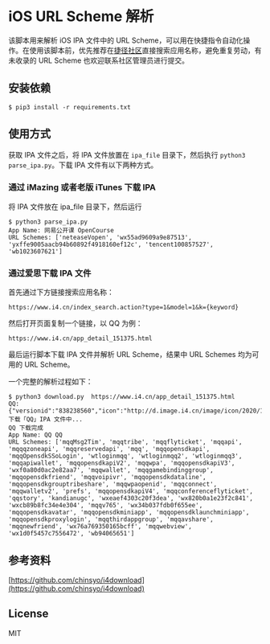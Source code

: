 # iOS URL Scheme 解析

该脚本用来解析 iOS IPA 文件中的 URL Scheme，可以用在快捷指令自动化操作。在使用该脚本前，优先推荐在[捷径社区](https://sharecuts.cn/apps)直接搜索应用名称，避免重复劳动，有未收录的 URL Scheme 也欢迎联系社区管理员进行提交。

## 安装依赖

```
$ pip3 install -r requirements.txt
```

## 使用方式

获取 IPA 文件之后，将 IPA 文件放置在 `ipa_file` 目录下，然后执行 `python3 parse_ipa.py`。下载 IPA 文件有以下两种方式。

### 通过 iMazing 或者老版 iTunes 下载 IPA
将 IPA 文件放在 ipa_file 目录下，然后运行
```
$ python3 parse_ipa.py
App Name: 网易公开课 OpenCourse
URL Schemes: ['neteaseVopen', 'wx55ad9609a9e87513', 'yxffe9005aacb94b60892f4918160ef12c', 'tencent100857527', 'wb1023607621']
```

### 通过爱思下载 IPA 文件
首先通过下方链接搜索应用名称：

```
https://www.i4.cn/index_search.action?type=1&model=1&k={keyword}
```

然后打开页面复制一个链接，以 QQ 为例：

```
https://www.i4.cn/app_detail_151375.html
```

最后运行脚本下载 IPA 文件并解析 URL Scheme，结果中 URL Schemes 均为可用的 URL Scheme。

一个完整的解析过程如下：

```
$ python3 download.py  https://www.i4.cn/app_detail_151375.html
QQ: {"versionid":"838238560","icon":"http://d.image.i4.cn/image/icon/2020/10/22/11/444934666/z1603338422005_818817.jpg","code":1,"shortversion":"8.4.10","id":151375,"bundleid":"com.tencent.mqq","name":"QQ","path":"http://pc.i4.cn/1_151375","minversion":"9.0","sizebyte":217140651,"longversion":"8.4.10.666","itunesid":444934666,"pkagetype":1}
下载「QQ」IPA 文件中...
QQ 下载完成
App Name: QQ QQ
URL Schemes: ['mqqMsg2Tim', 'mqqtribe', 'mqqflyticket', 'mqqapi', 'mqqqzoneapi', 'mqqreservedapi', 'mqq', 'mqqopensdkapi', 'mqqOpensdkSSoLogin', 'wtloginmqq', 'wtloginmqq2', 'wtloginmqq3', 'mqqapiwallet', 'mqqopensdkapiV2', 'mqqwpa', 'mqqopensdkapiV3', 'wxf0a80d0ac2e82aa7', 'mqqwallet', 'mqqgamebindinggroup', 'mqqopensdkfriend', 'mqqvoipivr', 'mqqopensdkdataline', 'mqqopensdkgrouptribeshare', 'mqqwpaopenid', 'mqqconnect', 'mqqwalletv2', 'prefs', 'mqqopensdkapiV4', 'mqqconferenceflyticket', 'qqstory', 'kandianugc', 'wxeaef4303c20f3dea', 'wx820b0a1e23f2c841', 'wxcb89b8fc34e4e304', 'mqqv765', 'wx34b037fdb0f655ee', 'mqqopensdkavatar', 'mqqopensdkminiapp', 'mqqopensdklaunchminiapp', 'mqqopensdkproxylogin', 'mqqthirdappgroup', 'mqqavshare', 'mqqnewfriend', 'wx76a769350165bcff', 'mqqwebview', 'wx1d0f5457c7556472', 'wb94065651']
```

## 参考资料

[https://github.com/chinsyo/i4download](https://github.com/chinsyo/i4download)

## License

MIT

